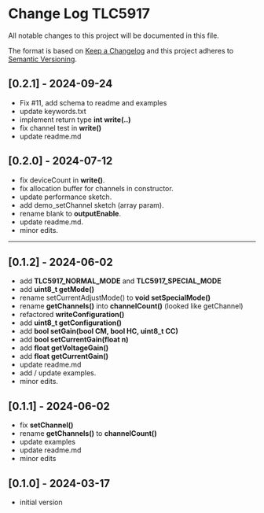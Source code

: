 # Change Log TLC5917

All notable changes to this project will be documented in this file.

The format is based on [Keep a Changelog](http://keepachangelog.com/)
and this project adheres to [Semantic Versioning](http://semver.org/).


## [0.2.1] - 2024-09-24
- Fix #11, add schema to readme and examples
- update keywords.txt
- implement return type **int write(..)**
- fix channel test in **write()**
- update readme.md


## [0.2.0] - 2024-07-12
- fix deviceCount in **write()**.
- fix allocation buffer for channels in constructor.
- update performance sketch.
- add demo_setChannel sketch (array param).
- rename blank to **outputEnable**.
- update readme.md.
- minor edits.

----

## [0.1.2] - 2024-06-02
- add **TLC5917_NORMAL_MODE** and **TLC5917_SPECIAL_MODE**
- add **uint8_t getMode()**
- rename setCurrentAdjustMode() to **void setSpecialMode()**
- rename **getChannels()** into **channelCount()** (looked like getChannel)
- refactored **writeConfiguration()**
- add **uint8_t getConfiguration()**
- add **bool setGain(bool CM, bool HC, uint8_t CC)**
- add **bool setCurrentGain(float n)**
- add **float getVoltageGain()**
- add **float getCurrentGain()**
- update readme.md
- add / update examples.
- minor edits.

## [0.1.1] - 2024-06-02
- fix **setChannel()**
- rename **getChannels()** to **channelCount()**
- update examples
- update readme.md
- minor edits

## [0.1.0] - 2024-03-17
- initial version


